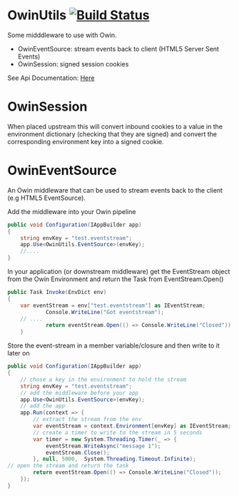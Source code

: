 
OwinUtils [![Build Status](https://travis-ci.org/byrney/OwinUtils.svg?branch=master)](https://travis-ci.org/byrney/OwinUtils)
=========




Some midddleware to use with Owin.

* OwinEventSource: stream events back to client (HTML5 Server Sent Events)
* OwinSession: signed session cookies

See Api Documentation: [Here](http://byrney.github.io/OwinUtils/doc/)

OwinSession
===========

When placed upstream this will convert inbound cookies to a value in the
environment dictionary (checking that they are signed) and convert the
corresponding environment key into a signed cookie.


OwinEventSource
==============

An Owin middleware that can be used to stream events back to the
client (e.g HTML5 EventSource).

Add the middleware into your Owin pipeline

```cs
public void Configuration(IAppBuilder app)
{
    string envKey = "test.eventstream";
    app.Use<OwinUtils.EventSource>(envKey);
    //....
}
```

In your application (or downstream middleware) get the EventStream object
from the Owin Environment and return the Task from EventStream.Open()

```cs
public Task Invoke(EnvDict env)
{
    var eventStream = env["test.eventstream"] as IEventStream;
            Console.WriteLine("Got eventstream");
    // ....
            return eventStream.Open(() => Console.WriteLine("Closed"));
    }
```

Store the event-stream in a member variable/closure and then write
to it later on

```cs
public void Configuration(IAppBuilder app)
{
    // chose a key in the environment to hold the stream
    string envKey = "test.eventstream";
    // add the middleware before your app
    app.Use<OwinUtils.EventSource>(envKey);
    // add the app
    app.Run(context => {
        // extract the stream from the env
        var eventStream = context.Environment[envKey] as IEventStream;
        // create a timer to write to the stream in 5 seconds
        var timer = new System.Threading.Timer(_ => {
            eventStream.WriteAsync("message 1");
            eventStream.Close();
        }, null, 5000,  System.Threading.Timeout.Infinite);
// open the stream and return the task
        return eventStream.Open(() => Console.WriteLine("Closed"));
    });
}
```




